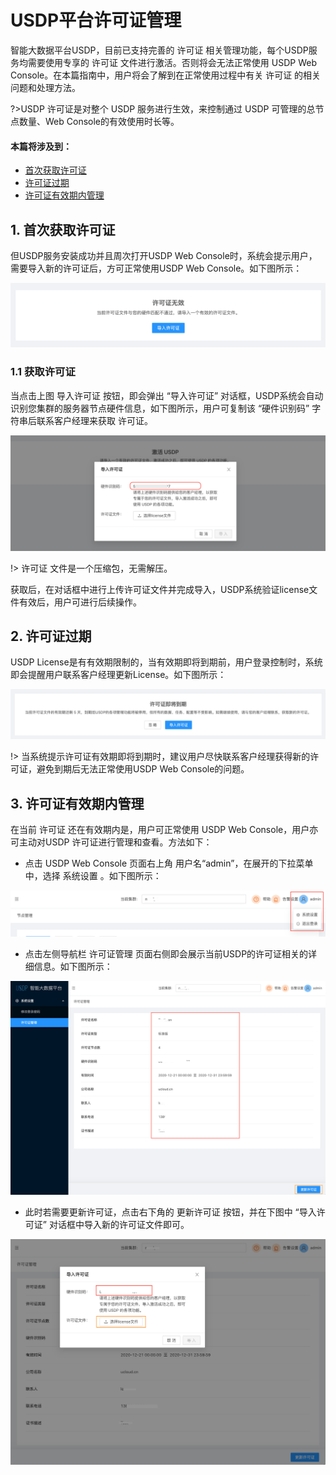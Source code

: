 # USDP平台许可证管理

智能大数据平台USDP，目前已支持完善的 许可证 相关管理功能，每个USDP服务均需要使用专享的 许可证 文件进行激活。否则将会无法正常使用 USDP Web Console。在本篇指南中，用户将会了解到在正常使用过程中有关 许可证 的相关问题和处理方法。

?>USDP 许可证是对整个 USDP 服务进行生效，来控制通过 USDP 可管理的总节点数量、Web Console的有效使用时长等。

#### 本篇将涉及到：

- [首次获取许可证](usdpdc/license?id=_1-首次获取许可证)
- [许可证过期](usdpdc/license?id=_2-许可证过期)
- [许可证有效期内管理](usdpdc/license?id=_3-许可证有效期内管理)



## 1. 首次获取许可证

但USDP服务安装成功并且周次打开USDP Web Console时，系统会提示用户，需要导入新的许可证后，方可正常使用USDP Web Console。如下图所示：

![](../../images/2.0.x/license/imput_license.png)



### 1.1 获取许可证

当点击上图 <kbd>导入许可证</kbd> 按钮，即会弹出 “导入许可证” 对话框，USDP系统会自动识别您集群的服务器节点硬件信息，如下图所示，用户可复制该 “硬件识别码” 字符串后联系客户经理来获取 许可证。

![](../../images/2.0.x/license/imput_license01.png)

!> 许可证 文件是一个压缩包，无需解压。

获取后，在对话框中进行上传许可证文件并完成导入，USDP系统验证license文件有效后，用户可进行后续操作。

## 2. 许可证过期

USDP License是有有效期限制的，当有效期即将到期前，用户登录控制时，系统即会提醒用户联系客户经理更新License。如下图所示：

![](../../images/2.0.x/license/license_notification.png)

!> 当系统提示许可证有效期即将到期时，建议用户尽快联系客户经理获得新的许可证，避免到期后无法正常使用USDP Web Console的问题。



## 3. 许可证有效期内管理

在当前 许可证 还在有效期内是，用户可正常使用 USDP Web Console，用户亦可主动对USDP 许可证进行管理和查看。方法如下：

- 点击 USDP Web Console 页面右上角 用户名“admin”，在展开的下拉菜单中，选择 <kbd>系统设置</kbd> 。如下图所示：

![](../../images/2.0.x/license/20201222105328.png)

- 点击左侧导航栏 <kbd>许可证管理</kbd> 页面右侧即会展示当前USDP的许可证相关的详细信息。如下图所示：

![](../../images/2.0.x/license/20201222105533.png)

- 此时若需要更新许可证，点击右下角的 <kbd>更新许可证</kbd> 按钮，并在下图中 “导入许可证” 对话框中导入新的许可证文件即可。

![](../../images/2.0.x/license/20201222105935.png)
